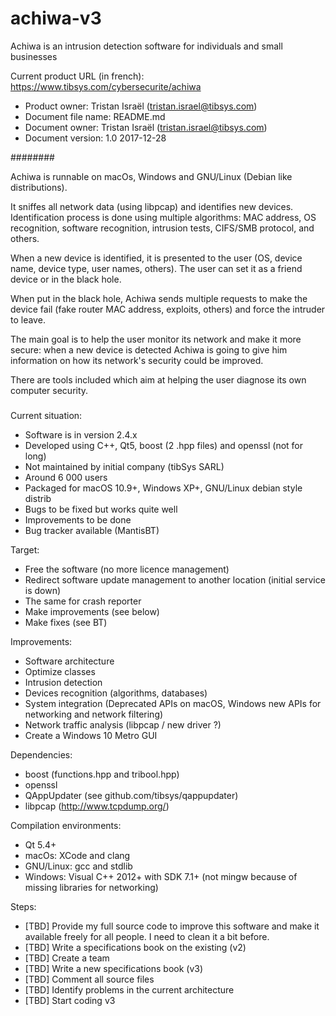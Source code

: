# achiwa-v3
Achiwa is an intrusion detection software for individuals and small businesses

Current product URL (in french): https://www.tibsys.com/cybersecurite/achiwa

- Product owner: Tristan Israël (tristan.israel@tibsys.com)
- Document file name: README.md
- Document owner: Tristan Israël (tristan.israel@tibsys.com)
- Document version: 1.0 2017-12-28

########

Achiwa is runnable on macOs, Windows and GNU/Linux (Debian like distributions).

It sniffes all network data (using libpcap) and identifies new devices. Identification process is done using multiple algorithms: MAC address, OS recognition, software recognition, intrusion tests, CIFS/SMB protocol, and others.

When a new device is identified, it is presented to the user (OS, device name, device type, user names, others). The user can set it as a friend device or in the black hole.

When put in the black hole, Achiwa sends multiple requests to make the device fail (fake router MAC address, exploits, others) and force the intruder to leave.

The main goal is to help the user monitor its network and make it more secure: when a new device is detected Achiwa is going to give him information on how its network's security could be improved.

There are tools included which aim at helping the user diagnose its own computer security.

#####

Current situation:
- Software is in version 2.4.x
- Developed using C++, Qt5, boost (2 .hpp files) and openssl (not for long)
- Not maintained by initial company (tibSys SARL)
- Around 6 000 users
- Packaged for macOS 10.9+, Windows XP+, GNU/Linux debian style distrib
- Bugs to be fixed but works quite well
- Improvements to be done
- Bug tracker available (MantisBT)

Target:
- Free the software (no more licence management)
- Redirect software update management to another location (initial service is down)
- The same for crash reporter
- Make improvements (see below)
- Make fixes (see BT)

Improvements:
- Software architecture
- Optimize classes
- Intrusion detection 
- Devices recognition (algorithms, databases)
- System integration (Deprecated APIs on macOS, Windows new APIs for networking and network filtering)
- Network traffic analysis (libpcap / new driver ?)
- Create a Windows 10 Metro GUI

Dependencies:
- boost (functions.hpp and tribool.hpp)
- openssl
- QAppUpdater (see github.com/tibsys/qappupdater)
- libpcap (http://www.tcpdump.org/)

Compilation environments:
- Qt 5.4+
- macOs: XCode and clang
- GNU/Linux: gcc and stdlib
- Windows: Visual C++ 2012+ with SDK 7.1+ (not mingw because of missing libraries for networking)

Steps:
- [TBD] Provide my full source code to improve this software and make it available freely for all people. I need to clean it a bit before.
- [TBD] Write a specifications book on the existing (v2)
- [TBD] Create a team
- [TBD] Write a new specifications book (v3)
- [TBD] Comment all source files
- [TBD] Identify problems in the current architecture
- [TBD] Start coding v3


